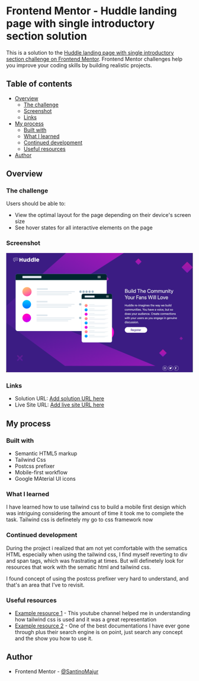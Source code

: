 # Frontend Mentor - Huddle landing page with single introductory section solution

This is a solution to the [Huddle landing page with single introductory section challenge on Frontend Mentor](https://www.frontendmentor.io/challenges/huddle-landing-page-with-a-single-introductory-section-B_2Wvxgi0). Frontend Mentor challenges help you improve your coding skills by building realistic projects. 

## Table of contents

- [Overview](#overview)
  - [The challenge](#the-challenge)
  - [Screenshot](#screenshot)
  - [Links](#links)
- [My process](#my-process)
  - [Built with](#built-with)
  - [What I learned](#what-i-learned)
  - [Continued development](#continued-development)
  - [Useful resources](#useful-resources)
- [Author](#author)


## Overview

### The challenge

Users should be able to:

- View the optimal layout for the page depending on their device's screen size
- See hover states for all interactive elements on the page

### Screenshot

![](./images/screenshot.png)

### Links

- Solution URL: [Add solution URL here](https://github.com/SantinoMajur/huddle_landing_page)
- Live Site URL: [Add live site URL here](https://santinomajur.github.io/huddle_landing_page/)

## My process

### Built with

- Semantic HTML5 markup
- Tailwind Css
- Postcss prefixer
- Mobile-first workflow
- Google MAterial UI icons


### What I learned

I have learned how to use tailwind css to build a mobile first design which was intriguing considering the amount of time it took me to complete the task. Tailwind css is definetely my go to css framework now


### Continued development

During the project i realized that am not yet comfortable with the sematics HTML especially when using the tailwind css, I find myself reverting to div and span tags, which was frastrating at times. But will definetely look for resources that work with the sematic html and tailwind css.

I found concept of using the postcss prefixer very hard to understand, and that's an area that I've to revisit.


### Useful resources

- [Example resource 1](https://www.youtube.com/watch?v=elgqxmdVms8&list=PL5f_mz_zU5eXWYDXHUDOLBE0scnuJofO0&index=2) - This youtube channel helped me in understanding how tailwind css is used and it was a great representation
- [Example resource 2](https://tailwindcss.com/) - One of the best documentations I have ever gone through plus their search engine is on point, just search any concept and the show you how to use it.


## Author

- Frontend Mentor - [@SantinoMajur](https://www.frontendmentor.io/profile/SantinoMajur)


